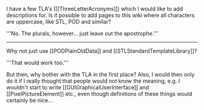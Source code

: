 I have a few TLA's ([[ThreeLetterAcronyms]]) which I would like to add descriptions for. Is it possible to add pages to this wiki where all characters are uppercase, like STL, POD and similar?

'''No. The plurals, however... just leave out the apostrophe.'''

----

Why not just use [[PODPlainOldData]] and [[STLStandardTemplateLibrary]]?

'''That would work too.'''

But then, why bother with the TLA in the first place? Also, I would then only do it if I really thought that people would not know the meaning, e.g. I wouldn't start to write [[GUIGraphicalUserInterface]] and [[PixelPictureElement]] etc., even though definitions of these things would certainly be nice...